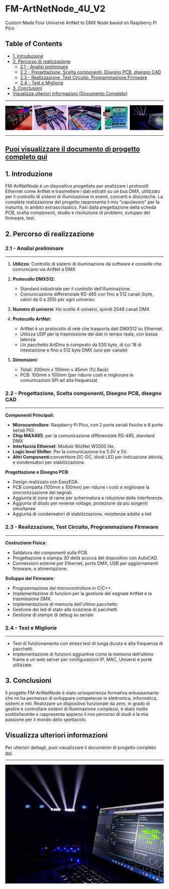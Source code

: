 # FM-ArtNetNode_4U_V2
Custom Made Four Universe ArtNet to DMX Node based on Raspberry Pi Pico
## Table of Contents
- [1. Introduzione](#1-introduzione)
- [2. Percorso di realizzazione](#2-percorso-di-realizzazione)
  - [2.1 - Analisi preliminare](#21---analisi-preliminare)
  - [2.2 - Progettazione, Scelta componenti, Disegno PCB, disegno CAD](#22---progettazione-scelta-componenti-disegno-pcb-disegno-cad)
  - [2.3 - Realizzazione, Test Circuito, Programmazione Firmware](#23---realizzazione-test-circuito-programmazione-firmware)
  - [2.4 - Test e Migliorie](#24---test-e-migliorie)
- [3. Conclusioni](#3-conclusioni)
- [Visualizza ulteriori informazioni (Documento Completo)](#visualizza-ulteriori-informazioni)
---
<div>
   <img src="photos/CLOSED FRONT.jpg" alt="" style="width: 17%;">
   <img src="photos/EXTERNAL.jpg" alt="" style="width: 21%;">
   <img src="photos/INTERNAL.jpg" alt="" style="width: 21%;">
   <img src="photos/PCB.png" alt="" style="width: 16.5%;">
   <img src="photos/LIGHTS.jpg" alt="" style="width: 21%;">
</div>

---
[Puoi visualizzare il documento di progetto completo qui](./FM-ArtNetNode.pdf)
--

## 1. Introduzione

FM-ArtNetNode è un dispositivo progettato per analizzare i protocolli Ethernet come ArtNet e trasmettere i dati estratti su un bus DMX, utilizzato per il controllo di sistemi di illuminazione in eventi, concerti e discoteche. 
La completa realizzazione del progetto rappresenta il mio "capolavoro" per la maturità, in ambito extrascolastico.
Fasi dalla pregettazione della scheda PCB, scelta componenti, studio e risoluzione di problemi, sviluppo del firmware, test.

## 2. Percorso di realizzazione

### 2.1 - Analisi preliminare
---
1. **Utilizzo**: Controllo di sistemi di illuminazione da software e consolle che comunicano via ArtNet a DMX

2. **Protocollo DMX512**:
   - Standard industriale per il controllo dell’illuminazione.
   - Comunicazione differenziale RS-485 con fino a 512 canali (byte, valori da 0 a 255) per ogni universo.

3. **Numero di universi**: Ho scelto 4 universi, quindi 2048 canali DMX

4. **Protocollo ArtNet**:
   - ArtNet è un protocollo di rete che trasporta dati DMX512 su Ethernet.
   - Utilizza UDP per la trasmissione dei dati in tempo reale, con bassa latenza.
   - Un pacchetto ArtDmx è composto da 530 byte, di cui 18 di intestazione e fino a 512 byte DMX (uno per canale)

5. **Dimensioni**: 
   - Totali: 200mm x 150mm x 45mm (1U Rack)
   - PCB: 100mm x 100mm (per ridurre costi e migliorare le comunicazioni SPI ad alta frequenza)

### 2.2 - Progettazione, Scelta componenti, Disegno PCB, disegno CAD
---
**Componenti Principali**:
   - **Microcontrollore**: Raspberry Pi Pico, con 2 porte seriali fisiche e 8 porte seriali PIO.
   - **Chip MAX485**: per la comunicazione differenziale RS-485, standard DMX
   - **Interfaccia Ethernet**: Modulo WizNet W5500 lite.
   - **Logic level Shifter**: Per la comunicazione tra 3.3V e 5V.
   - **Altri Componenti**:convertitore DC-DC, diodi LED per indicazione attività, e condensatori per stabilizzazione.

**Progettazione e Disegno PCB**:
   - Design realizzato con EasyEDA.
   - PCB compatta (100mm x 100mm) per ridurre i costi e migliorare la sincronizzazione dei segnali.
   - Aggiunta di zone di rame per schermatura e riduzione delle interferenze.
   - Aggiunta di diodo per reverse voltage, protezione da più sorgenti simultanee
   - Aggiunta di condensatori di stabilizzazione, resistenze adatte a led

### 2.3 - Realizzazione, Test Circuito, Programmazione Firmware
---
**Costruzione Fisica**:
   - Saldatura dei componenti sulla PCB.
   - Progettazione e stampa 3D della scocca del dispositivo con AutoCAD.
   - Connessioni esterne per Ethernet, porte DMX, USB per aggiornamenti firmware, e alimentazione.

**Sviluppo del Firmware**:
   - Programmazione del microcontrollore in C/C++.
   - Implementazione di funzioni per la gestione del segnale ArtNet e la trasmissione DMX.
   - Implementazione di memoria dell'ultimo pacchetto
   - Gestione dei led di stato alla ricezione di pacchetti
   - Gestione di stampe di debug su seriale

### 2.4 - Test e Migliorie
---
   - Test di funzionamento con stress test di lunga durata e alta frequenza di pacchetti.
   - Implementazione di funzioni aggiuntive come la memoria dell’ultimo frame e un web server per configurazioni IP, MAC, Universi e porte utilizzate.

## 3. Conclusioni

Il progetto FM-ArtNetNode è stato un’esperienza formativa entusiasmante che mi ha permesso di sviluppare competenze in elettronica, informatica, sistemi e reti. Realizzare un dispositivo funzionale da zero, in grado di gestire e controllare sistemi di illuminazione complessi, è stato molto soddisfacente e rappresenta appieno il mio percorso di studi e la mia passione per il mondo dello spettacolo.


## Visualizza ulteriori informazioni

Per ulteriori dettagli, puoi visualizzare il documento di progetto completo [qui](./FM-ArtNetNode.pdf).

---

<img src="photos/LIGHTS.jpg">
